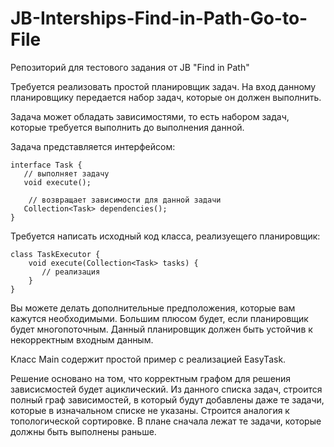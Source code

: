 # JB-Interships-Find-in-Path-Go-to-File
Репозиторий для тестового задания от JB "Find in Path"

Требуется реализовать простой планировщик задач. На вход данному планировщику передается набор задач, которые он должен выполнить.

Задача может обладать зависимостями, то есть набором задач, которые требуется выполнить до выполнения данной.

Задача представляется интерфейсом:

   ```
   interface Task {
      // выполняет задачу
      void execute();

       // возвращает зависимости для данной задачи
      Collection<Task> dependencies();
   }
   ```

Требуется написать исходный код класса, реализуещего планировщик:

   ```
   class TaskExecutor {
       void execute(Collection<Task> tasks) {
          // реализация
       }
   }
   ```
Вы можете делать дополнительные предположения, которые вам кажутся необходимыми. Большим плюсом будет, если планировщик будет многопоточным. Данный планировщик должен быть устойчив к некорректным входным данным.
  
Класс Main содержит простой пример с реализацией EasyTask. 

Решение основано на том, что корректным графом для решения зависисмостей будет ациклический. Из данного списка задач, строится полный граф зависимостей, в который будут добавлены даже те задачи, которые в изначальном списке не указаны. Строится аналогия к топологической сортировке. В плане сначала лежат те задачи, которые должны быть выполнены раньше.

